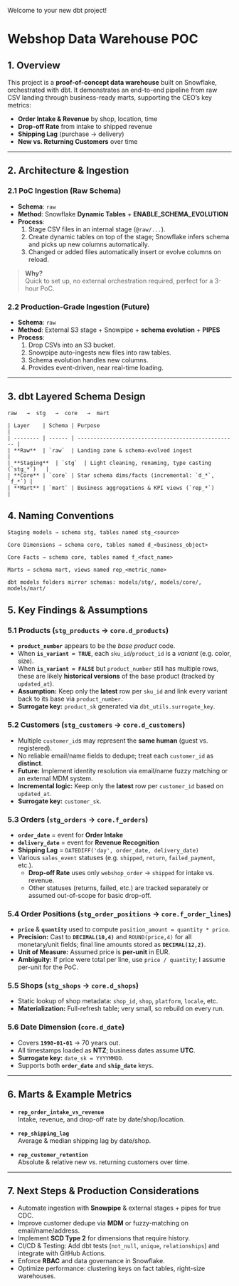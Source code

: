 Welcome to your new dbt project!
# Webshop Data Warehouse POC

## 1. Overview

This project is a **proof-of-concept data warehouse** built on Snowflake, orchestrated with dbt. It demonstrates an end-to-end pipeline from raw CSV landing through business-ready marts, supporting the CEO’s key metrics:

- **Order Intake & Revenue** by shop, location, time  
- **Drop-off Rate** from intake to shipped revenue  
- **Shipping Lag** (purchase → delivery)  
- **New vs. Returning Customers** over time  

---

## 2. Architecture & Ingestion

### 2.1 PoC Ingestion (Raw Schema)

- **Schema**: `raw`  
- **Method**: Snowflake **Dynamic Tables** + **ENABLE_SCHEMA_EVOLUTION**  
- **Process**:  
  1. Stage CSV files in an internal stage (`@raw/...`).  
  2. Create dynamic tables on top of the stage; Snowflake infers schema and picks up new columns automatically.  
  3. Changed or added files automatically insert or evolve columns on reload.  

> **Why?**  
> Quick to set up, no external orchestration required, perfect for a 3-hour PoC.

### 2.2 Production-Grade Ingestion (Future)

- **Schema**: `raw`  
- **Method**: External S3 stage + Snowpipe + **schema evolution** + **PIPES**  
- **Process**:  
  1. Drop CSVs into an S3 bucket.  
  2. Snowpipe auto-ingests new files into raw tables.  
  3. Schema evolution handles new columns.  
  4. Provides event-driven, near real-time loading.

---

## 3. dbt Layered Schema Design

```text
raw   →  stg   →  core   →  mart

| Layer    | Schema | Purpose                                            |
| -------- | ------ | -------------------------------------------------- |
| **Raw**  | `raw`  | Landing zone & schema-evolved ingest               |
| **Staging**  | `stg`  | Light cleaning, renaming, type casting (`stg_*`)   |
| **Core** | `core` | Star schema dims/facts (incremental: `d_*`, `f_*`) |
| **Mart** | `mart` | Business aggregations & KPI views (`rep_*`)        |
```
## 4. Naming Conventions

    Staging models → schema stg, tables named stg_<source>

    Core Dimensions → schema core, tables named d_<business_object>

    Core Facts → schema core, tables named f_<fact_name>

    Marts → schema mart, views named rep_<metric_name>

    dbt models folders mirror schemas: models/stg/, models/core/, models/mart/


## 5. Key Findings & Assumptions

### 5.1 Products (`stg_products` → `core.d_products`)
- **`product_number`** appears to be the _base product_ code.  
- When **`is_variant = TRUE`**, each `sku_id`/`product_id` is a _variant_ (e.g. color, size).  
- When **`is_variant = FALSE`** but `product_number` still has multiple rows, these are likely **historical versions** of the base product (tracked by `updated_at`).  
- **Assumption:** Keep only the **latest** row per `sku_id` and link every variant back to its base via `product_number`.  
- **Surrogate key:** `product_sk` generated via `dbt_utils.surrogate_key`.

### 5.2 Customers (`stg_customers` → `core.d_customers`)
- Multiple `customer_id`s may represent the **same human** (guest vs. registered).  
- No reliable email/name fields to dedupe; treat each `customer_id` as **distinct**.  
- **Future:** Implement identity resolution via email/name fuzzy matching or an external MDM system.  
- **Incremental logic:** Keep only the **latest** row per `customer_id` based on `updated_at`.  
- **Surrogate key:** `customer_sk`.

### 5.3 Orders (`stg_orders` → `core.f_orders`)
- **`order_date`** = event for **Order Intake**  
- **`delivery_date`** = event for **Revenue Recognition**  
- **Shipping Lag** = `DATEDIFF('day', order_date, delivery_date)`  
- Various `sales_event` statuses (e.g. `shipped`, `return`, `failed_payment`, etc.).  
  - **Drop-off Rate** uses only `webshop_order` → `shipped` for intake vs. revenue.  
  - Other statuses (returns, failed, etc.) are tracked separately or assumed out-of-scope for basic drop-off.

### 5.4 Order Positions (`stg_order_positions` → `core.f_order_lines`)
- **`price`** & **`quantity`** used to compute `position_amount = quantity * price`.  
- **Precision:** Cast to **`DECIMAL(10,4)`** and `ROUND(price,4)` for all monetary/unit fields; final line amounts stored as **`DECIMAL(12,2)`**.  
- **Unit of Measure:** Assumed price is **per-unit** in EUR.  
- **Ambiguity:** If price were total per line, use `price / quantity`; I assume per-unit for the PoC.

### 5.5 Shops (`stg_shops` → `core.d_shops`)
- Static lookup of shop metadata: `shop_id`, `shop`, `platform`, `locale`, etc.  
- **Materialization:** Full-refresh table; very small, so rebuild on every run.

### 5.6 Date Dimension (`core.d_date`)
- Covers **`1990-01-01`** → 70 years out.  
- All timestamps loaded as **NTZ**; business dates assume **UTC**.  
- **Surrogate key:** `date_sk = YYYYMMDD`.  
- Supports both **`order_date`** and **`ship_date`** keys.

---

## 6. Marts & Example Metrics

- **`rep_order_intake_vs_revenue`**  
  Intake, revenue, and drop-off rate by date/shop/location.

- **`rep_shipping_lag`**  
  Average & median shipping lag by date/shop.

- **`rep_customer_retention`**  
  Absolute & relative new vs. returning customers over time.

---

## 7. Next Steps & Production Considerations

- Automate ingestion with **Snowpipe** & external stages + pipes for true CDC.  
- Improve customer dedupe via **MDM** or fuzzy-matching on email/name/address.  
- Implement **SCD Type 2** for dimensions that require history.  
- CI/CD & Testing: Add dbt tests (`not_null`, `unique`, `relationships`) and integrate with GitHub Actions.  
- Enforce **RBAC** and data governance in Snowflake.  
- Optimize performance: clustering keys on fact tables, right-size warehouses.  

